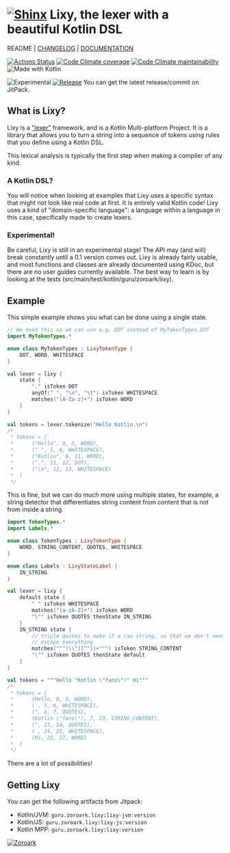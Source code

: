 # [![Shinx](https://img.pokemondb.net/sprites/black-white/anim/normal/shinx.gif)](http://pokemondb.net/pokedex/shinx) Lixy, the lexer with a beautiful Kotlin DSL

README | [CHANGELOG](CHANGELOG.md) | [DOCUMENTATION](DOCUMENTATION.md)

[![Actions Status](https://img.shields.io/github/workflow/status/utybo/Lixy/Tests?style=for-the-badge&logo=github&label=tests)](https://github.com/utybo/Lixy/actions)
[![Code Climate coverage](https://img.shields.io/codeclimate/coverage/utybo/Lixy?style=for-the-badge&logo=Code-Climate)](https://codeclimate.com/github/utybo/Lixy/test_coverage)
[![Code Climate maintainability](https://img.shields.io/codeclimate/maintainability/utybo/Lixy?style=for-the-badge&logo=Code-Climate)](https://codeclimate.com/github/utybo/Lixy/maintainability)
![Made with Kotlin](https://img.shields.io/badge/Made%20with-Kotlin-blue?logo=Kotlin&style=for-the-badge)


![Experimental](https://img.shields.io/badge/Stage-Experimental-red?style=flat-square) [![Release](https://jitpack.io/v/guru.zoroark/lixy.svg?style=flat-square)](https://jitpack.io/#guru.zoroark/lixy) You can get the latest release/commit on JitPack.

## What is Lixy?

Lixy is a ["lexer"](https://en.wikipedia.org/wiki/Lexical_analysis) framework, and is a Kotlin Multi-platform Project. It is a library that allows you to turn a string into a sequence of tokens using rules that you define using a Kotlin DSL.

This lexical analysis is typically the first step when making a compiler of any kind.

### A Kotlin DSL?

You will notice when looking at examples that Lixy uses a specific syntax that
might not look like real code at first. It is entirely valid Kotlin code! Lixy
uses a kind of "domain-specific language": a language within a language in this
case, specifically made to create lexers.

### Experimental!

Be careful, Lixy is still in an experimental stage! The API may (and will) break
constantly until a 0.1 version comes out. Lixy is already fairly usable, and
most functions and classes are already documented using KDoc, but there are no
user guides currently available. The best way to learn is by looking at the
tests (src/main/test/kotlin/guru/zoroark/lixy).

## Example

This simple example shows you what can be done using a single state.

```kotlin
// We need this so we can use e.g. DOT instead of MyTokenTypes.DOT
import MyTokenTypes.* 

enum class MyTokenTypes : LixyTokenType {
    DOT, WORD, WHITESPACE
}

val lexer = lixy {
    state {
        "." isToken DOT
        anyOf(" ", "\n", "\t") isToken WHITESPACE
        matches("[A-Za-z]+") isToken WORD
    }
}

val tokens = lexer.tokenize("Hello Kotlin.\n")
/* 
 * tokens = [
 *      ("Hello", 0, 5, WORD), 
 *      (" ", 5, 6, WHITESPACE), 
 *      ("Kotlin", 6, 11, WORD),
 *      (".", 11, 12, DOT),
 *      ("\n", 12, 13, WHITESPACE)
 *  ]
 */
```

This is fine, but we can do much more using multiple states, for example, a
string detector that differentiates string content from content that is not from
inside a string.

```kotlin
import TokenTypes.*
import Labels.*

enum class TokenTypes : LixyTokenType {
    WORD, STRING_CONTENT, QUOTES, WHITESPACE
}

enum class Labels : LixyStateLabel {
    IN_STRING
}

val lexer = lixy {
    default state {
        " " isToken WHITESPACE
        matches("[a-zA-Z]+") isToken WORD
        "\"" isToken QUOTES thenState IN_STRING
    }
    IN_STRING state {
        // triple quotes to make it a raw string, so that we don't need to
        // escape everything
        matches("""(\\"|[^"])+""") isToken STRING_CONTENT
        "\"" isToken QUOTES thenState default
    }
}

val tokens = """Hello "Kotlin \"fans\"!" Hi"""
/* 
 * tokens = [
 *      (Hello, 0, 5, WORD), 
 *      ( , 5, 6, WHITESPACE), 
 *      (", 6, 7, QUOTES),
 *      (Kotlin \"fans\"!, 7, 23, STRING_CONTENT),
 *      (", 23, 24, QUOTES),
 *      ( , 24, 25, WHITESPACE),
 *      (Hi, 25, 27, WORD)
 *  ]
 */
```

There are a lot of possibilities!

## Getting Lixy

You can get the following artifacts from Jitpack:

* Kotlin/JVM: `guru.zoroark.lixy:lixy-jvm:version`
* Kotlin/JS: `guru.zoroark.lixy:lixy-js:version`
* Kotlin MPP: `guru.zoroark.lixy:lixy:version`

[![Zoroark](https://img.pokemondb.net/sprites/black-white/anim/normal/zoroark.gif)](https://zoroark.guru)